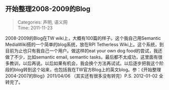 开始整理2008-2009的Blog
---
    
> Categories: 声明, 语义网  
> Time: 2011-11-23
    
2008-2009的Blog在TW wiki上，大概有100篇的样子。这个我自己用Semantic MediaWiki搭的一个简单的blog系统，放在RPI Tetherless Wiki上。这个系统，到目前为止也只有我自己一个用户。做这样的eat your own dog food的尝试，我还做了不少，比如semantic email, semantic tasks。最后都不太成功，这里面有很多教训，以后再说。以后如果有机会，我会换个方法再试试。以后逐步把我这个阶段的blog转到这个站来，也包括我在TW官方Blog上的英文blog。参：《开始整理2004-2007的Blog》2011/04/06 （其实还有很多没有转完）P.S. 2012-01-02 全转完了。     
    